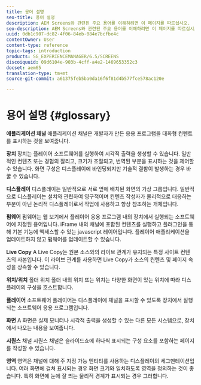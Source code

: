 ```yaml
---
title: 용어 설명
seo-title: 용어 설명
description: AEM Screens와 관련된 주요 용어를 이해하려면 이 페이지를 따르십시오.
seo-description: AEM Screens와 관련된 주요 용어를 이해하려면 이 페이지를 따르십시오.
uuid: 0db1c907-dc82-4f06-84eb-084e7bcfbe4c
contentOwner: User
content-type: reference
topic-tags: introduction
products: SG_EXPERIENCEMANAGER/6.5/SCREENS
discoiquuid: 09d6104e-903b-4cff-a4e2-1469653352c3
docset: aem65
translation-type: tm+mt
source-git-commit: a61375feb5ba0da16f6f81d4b577fce578ac120e

---
```



# 용어 설명 {#glossary}

**애플리케이션 채널** 애플리케이션 채널은 개발자가 만든 응용 프로그램을 대화형 컨텐트를 표시하는 것을 보여줍니다.

**장치** 장치는 플레이어 소프트웨어를 실행하여 시각적 출력을 생성할 수 있습니다. 일반적인 컨텐츠 또는 경험의 잘리고, 크기가 조절되고, 번역된 부분을 표시하는 것을 제어할 수 있습니다. 화면 구성은 디스플레이에 바인딩되지만 기술적 결함이 발생하는 경우 바꿀 수 있습니다.

**디스플레이** 디스플레이는 일반적으로 서로 옆에 배치된 화면의 가상 그룹입니다. 일반적으로 디스플레이는 설치와 관련하여 영구적이며 컨텐츠 작성자가 물리적으로 대응하는 부분이 아닌 논리적 디스플레이로서 작업에 사용하고 항상 참조하는 개체입니다.

**펌웨어** 펌웨어는 웹 보기에서 플레이어 응용 프로그램 내의 장치에서 실행되는 소프트웨어에 지정된 용어입니다. iFrame 내의 채널에 포함된 컨텐츠를 실행하고 플러그인을 통해 기본 기능에 액세스할 수 있는 javascript 레이어입니다. 플레이어 애플리케이션을 업데이트하지 않고 펌웨어를 업데이트할 수 있습니다.

**Live Copy** A Live Copy는 원본 소스와의 라이브 관계가 유지되는 특정 사이트 컨텐츠의 사본입니다. 이 라이브 관계를 사용하면 Live Copy가 소스의 컨텐츠 및 페이지 속성을 상속할 수 있습니다.

**위치/위치** 폴더 위치 폴더 내의 위치 또는 위치는 다양한 화면이 있는 위치에 따라 디스플레이의 구성을 호스트합니다.

**플레이어** 소프트웨어 플레이어는 디스플레이에 채널을 표시할 수 있도록 장치에서 실행되는 소프트웨어 응용 프로그램입니다.

**화면** A 화면은 실제 모니터나 시각적 출력을 생성할 수 있는 다른 모든 시스템으로, 장치에서 나오는 내용을 보여줍니다.

**시퀀스** 채널 시퀀스 채널은 슬라이드쇼에 하나씩 표시되는 구성 요소를 포함하는 페이지를 작성할 수 있습니다.

**영역** 영역은 채널에 대해 주 지정 가능 엔티티를 사용하는 디스플레이의 세그멘테이션입니다. 여러 화면에 걸쳐 표시되는 경우 화면 크기와 일치하도록 영역을 정의하는 것이 좋습니다. 특히 화면에 눈에 잘 띄는 물리적 경계가 표시되는 경우 그러합니다.

